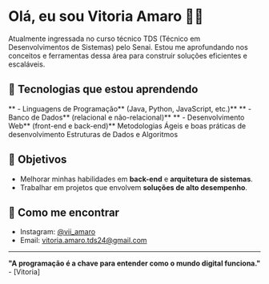 # Olá, eu sou Vitoria Amaro 👩‍💻

Atualmente ingressada no curso técnico TDS (Técnico em Desenvolvimentos de Sistemas) pelo Senai. Estou me aprofundando nos conceitos e ferramentas dessa área para construir soluções eficientes e escaláveis.

## 🚀 Tecnologias que estou aprendendo

** - Linguagens de Programação** (Java, Python, JavaScript, etc.)**
** - Banco de Dados** (relacional e não-relacional)**
** - Desenvolvimento Web** (front-end e back-end)**
Metodologias Ágeis e boas práticas de desenvolvimento
Estruturas de Dados e Algoritmos



## 🌱 Objetivos

- Melhorar minhas habilidades em **back-end** e **arquitetura de sistemas**.
- Trabalhar em projetos que envolvem **soluções de alto desempenho**.

## 💬 Como me encontrar

- Instagram: [@vii_amaro](https://twitter.com/seuTwitter)
- Email: vitoria.amaro.tds24@gmail.com

---

**"A programação é a chave para entender como o mundo digital funciona."** - [Vitoria]


